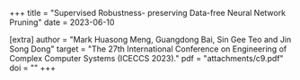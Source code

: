 +++
title = "Supervised Robustness- preserving Data-free Neural Network Pruning"
date = 2023-06-10

[extra]
author = "Mark Huasong Meng, Guangdong Bai, Sin Gee Teo and Jin Song Dong"
target = "The 27th International Conference on Engineering of Complex Computer Systems (ICECCS 2023)."
pdf = "attachments/c9.pdf"
doi = ""
+++